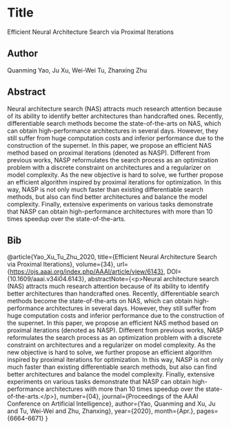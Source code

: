 # Title
Efficient Neural Architecture Search via Proximal Iterations

## Author
Quanming Yao, Ju Xu, Wei-Wei Tu, Zhanxing Zhu

## Abstract
Neural architecture search (NAS) attracts much research attention because of its ability to identify better architectures than handcrafted ones. Recently, differentiable search methods become the state-of-the-arts on NAS, which can obtain high-performance architectures in several days. However, they still suffer from huge computation costs and inferior performance due to the construction of the supernet. In this paper, we propose an efficient NAS method based on proximal iterations (denoted as NASP). Different from previous works, NASP reformulates the search process as an optimization problem with a discrete constraint on architectures and a regularizer on model complexity. As the new objective is hard to solve, we further propose an efficient algorithm inspired by proximal iterations for optimization. In this way, NASP is not only much faster than existing differentiable search methods, but also can find better architectures and balance the model complexity. Finally, extensive experiments on various tasks demonstrate that NASP can obtain high-performance architectures with more than 10 times speedup over the state-of-the-arts.

## Bib
@article{Yao_Xu_Tu_Zhu_2020, title={Efficient Neural Architecture Search via Proximal Iterations}, volume={34}, url={https://ojs.aaai.org/index.php/AAAI/article/view/6143}, DOI={10.1609/aaai.v34i04.6143}, abstractNote={&lt;p&gt;Neural architecture search (NAS) attracts much research attention because of its ability to identify better architectures than handcrafted ones. Recently, differentiable search methods become the state-of-the-arts on NAS, which can obtain high-performance architectures in several days. However, they still suffer from huge computation costs and inferior performance due to the construction of the supernet. In this paper, we propose an efficient NAS method based on proximal iterations (denoted as NASP). Different from previous works, NASP reformulates the search process as an optimization problem with a discrete constraint on architectures and a regularizer on model complexity. As the new objective is hard to solve, we further propose an efficient algorithm inspired by proximal iterations for optimization. In this way, NASP is not only much faster than existing differentiable search methods, but also can find better architectures and balance the model complexity. Finally, extensive experiments on various tasks demonstrate that NASP can obtain high-performance architectures with more than 10 times speedup over the state-of-the-arts.&lt;/p&gt;}, number={04}, journal={Proceedings of the AAAI Conference on Artificial Intelligence}, author={Yao, Quanming and Xu, Ju and Tu, Wei-Wei and Zhu, Zhanxing}, year={2020}, month={Apr.}, pages={6664-6671} }